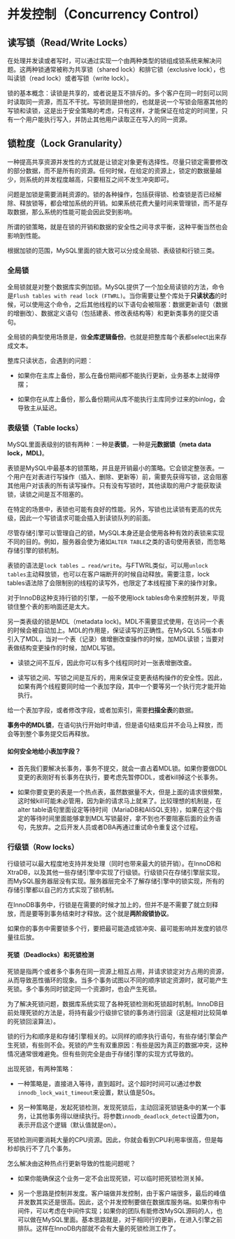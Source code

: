 # 并发控制（Concurrency Control）

## 读写锁（Read/Write Locks）

在处理并发读或者写时，可以通过实现一个由两种类型的锁组成锁系统来解决问题。这两种锁通常被称为共享锁（shared lock）和排它锁（exclusive lock），也叫读锁（read lock）或者写锁（write lock）。

锁的基本概念：读锁是共享的，或者说是互不排斥的。多个客户在同一时刻可以同时读取同一资源，而互不干扰。写锁则是排他的，也就是说一个写锁会阻塞其他的写锁和读锁，这是出于安全策略的考虑，只有这样，才能保证在给定的时间里，只有一个用户能执行写入，并防止其他用户读取正在写入的同一资源。

## 锁粒度（Lock Granularity）

一种提高共享资源并发性的方式就是让锁定对象更有选择性。尽量只锁定需要修改的部分数据，而不是所有的资源。任何时候，在给定的资源上，锁定的数据量越少，则系统的并发程度越高，只要相互之间不发生冲突即可。

问题是加锁是需要消耗资源的。锁的各种操作，包括获得锁、检查锁是否已经解除、释放锁等，都会增加系统的开销。如果系统花费大量时间来管理锁，而不是存取数据，那么系统的性能可能会因此受到影响。

所谓的锁策略，就是在锁的开销和数据的安全性之间寻求平衡，这种平衡当然也会影响到性能。

根据加锁的范围，MySQL里面的锁大致可以分成全局锁、表级锁和行锁三类。

### 全局锁

全局锁就是对整个数据库实例加锁。MySQL提供了一个加全局读锁的方法，命令是`Flush tables with read lock (FTWRL)`。当你需要让整个库处于**只读状态**的时候，可以使用这个命令，之后其他线程的以下语句会被阻塞：数据更新语句（数据的增删改）、数据定义语句（包括建表、修改表结构等）和更新类事务的提交语句。

全局锁的典型使用场景是，做**全库逻辑备份**。也就是把整库每个表都select出来存成文本。

整库只读状态，会遇到的问题：

- 如果你在主库上备份，那么在备份期间都不能执行更新，业务基本上就得停摆；

- 如果你在从库上备份，那么备份期间从库不能执行主库同步过来的binlog，会导致主从延迟。

### 表级锁（Table locks）

MySQL里面表级别的锁有两种：一种是**表锁**，一种是**元数据锁（meta data lock，MDL)**。

表锁是MySQL中最基本的锁策略，并且是开销最小的策略。它会锁定整张表。一个用户在对表进行写操作（插入、删除、更新等）前，需要先获得写锁，这会阻塞其他用户对该表的所有读写操作。只有没有写锁时，其他读取的用户才能获取读锁，读锁之间是互不阻塞的。

在特定的场景中，表锁也可能有良好的性能。另外，写锁也比读锁有更高的优先级，因此一个写锁请求可能会插入到读锁队列的前面。

尽管存储引擎可以管理自己的锁，MySQL本身还是会使用各种有效的表锁来实现不同的目的。例如，服务器会使为诸如`ALTER TABLE`之类的语句使用表锁，而忽略存储引擎的锁机制。

表锁的语法是`lock tables … read/write`。与FTWRL类似，可以用`unlock tables`主动释放锁，也可以在客户端断开的时候自动释放。需要注意，lock tables语法除了会限制别的线程的读写外，也限定了本线程接下来的操作对象。

对于InnoDB这种支持行锁的引擎，一般不使用lock tables命令来控制并发，毕竟锁住整个表的影响面还是太大。

另一类表级的锁是MDL（metadata lock)。MDL不需要显式使用，在访问一个表的时候会被自动加上。MDL的作用是，保证读写的正确性。在MySQL 5.5版本中引入了MDL，当对一个表（记录）做增删改查操作的时候，加MDL读锁；当要对表做结构变更操作的时候，加MDL写锁。

- 读锁之间不互斥，因此你可以有多个线程同时对一张表增删改查。

- 读写锁之间、写锁之间是互斥的，用来保证变更表结构操作的安全性。因此，如果有两个线程要同时给一个表加字段，其中一个要等另一个执行完才能开始执行。

给一个表加字段，或者修改字段，或者加索引，需要**扫描全表**的数据。

**事务中的MDL锁**，在语句执行开始时申请，但是语句结束后并不会马上释放，而会等到整个事务提交后再释放。

#### 如何安全地给小表加字段？

- 首先我们要解决长事务，事务不提交，就会一直占着MDL锁。如果你要做DDL变更的表刚好有长事务在执行，要考虑先暂停DDL，或者kill掉这个长事务。

- 如果你要变更的表是一个热点表，虽然数据量不大，但是上面的请求很频繁，这时候kill可能未必管用，因为新的请求马上就来了。比较理想的机制是，在alter table语句里面设定等待时间（MariaDB和AliSQL支持），如果在这个指定的等待时间里面能够拿到MDL写锁最好，拿不到也不要阻塞后面的业务语句，先放弃。之后开发人员或者DBA再通过重试命令重复这个过程。



### 行级锁（Row locks）

行级锁可以最大程度地支持并发处理（同时也带来最大的锁开销）。在InnoDB和XtraDB，以及其他一些存储引擎中实现了行级锁。行级锁只在存储引擎层实现，而MySQL服务器层没有实现。服务器层完全不了解存储引擎中的锁实现，所有的存储引擎都以自己的方式实现了锁机制。

在InnoDB事务中，行锁是在需要的时候才加上的，但并不是不需要了就立刻释放，而是要等到事务结束时才释放。这个就是**两阶段锁协议**。

如果你的事务中需要锁多个行，要把最可能造成锁冲突、最可能影响并发度的锁尽量往后放。

#### 死锁（Deadlocks）和死锁检测

死锁是指两个或者多个事务在同一资源上相互占用，并请求锁定对方占用的资源，从而导致恶性循环的现象。当多个事务试图以不同的顺序锁定资源时，就可能产生死锁。多个事务同时锁定同一个资源时，也会产生死锁。

为了解决死锁问题，数据库系统实现了各种死锁检测和死锁超时机制。InnoDB目前处理死锁的方法是，将持有最少行级排它锁的事务进行回滚（这是相对比较简单的死锁回滚算法）。

锁的行为和顺序是和存储引擎相关的。以同样的顺序执行语句，有些存储引擎会产生死锁，有些则不会。死锁的产生有双重原因：有些是因为真正的数据冲突，这种情况通常很难避免。但有些则完全是由于存储引擎的实现方式导致的。

出现死锁，有两种策略：

- 一种策略是，直接进入等待，直到超时。这个超时时间可以通过参数`innodb_lock_wait_timeout`来设置，默认值是50s。

- 另一种策略是，发起死锁检测，发现死锁后，主动回滚死锁链条中的某一个事务，让其他事务得以继续执行。将参数`innodb_deadlock_detect`设置为on，表示开启这个逻辑（默认值就是on）。

死锁检测间要消耗大量的CPU资源。因此，你就会看到CPU利用率很高，但是每秒却执行不了几个事务。

怎么解决由这种热点行更新导致的性能问题呢？

- 如果你能确保这个业务一定不会出现死锁，可以临时把死锁检测关掉。

- 另一个思路是控制并发度。客户端做并发控制，由于客户端很多，最后的峰值并发数其实还是很高。因此，这个并发控制要做在数据库服务端。如果你有中间件，可以考虑在中间件实现；如果你的团队有能修改MySQL源码的人，也可以做在MySQL里面。基本思路就是，对于相同行的更新，在进入引擎之前排队。这样在InnoDB内部就不会有大量的死锁检测工作了。
